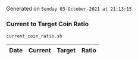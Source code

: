 Generated on `Sunday 03-October-2021 at 21:13:15`

### Current to Target Coin Ratio
`current_coin_ratio.sh`

Date|Current|Target|Ratio
---|---|---|---
